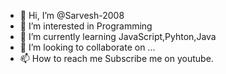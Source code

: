 - 👋 Hi, I’m @Sarvesh-2008
- 👀 I’m interested in Programming
- 🌱 I’m currently learning JavaScript,Pyhton,Java
- 💞️ I’m looking to collaborate on ...
- 📫 How to reach me Subscribe me on youtube.

<!---
Sarvesh-2008/Sarvesh-2008 is a ✨ special ✨ repository because its `README.md` (this file) appears on your GitHub profile.
You can click the Preview link to take a look at your changes.
--->
